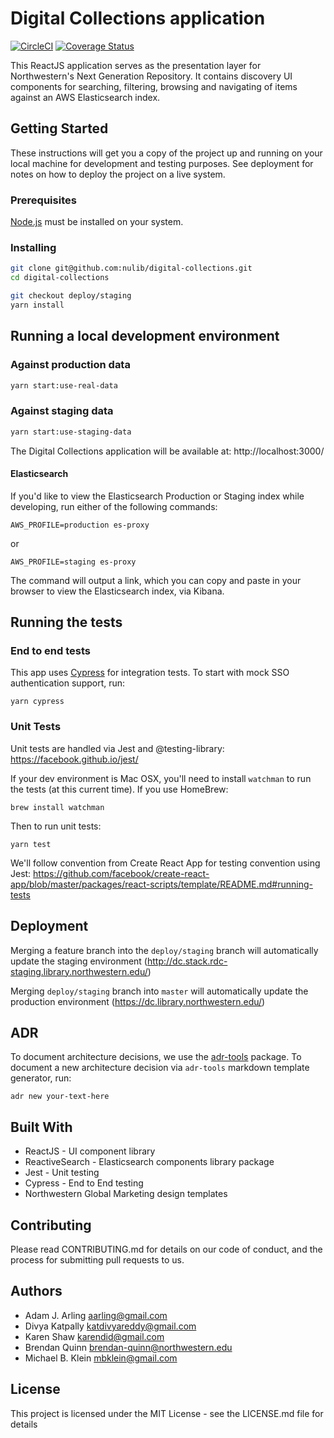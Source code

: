 # Digital Collections application

[![CircleCI](https://circleci.com/gh/nulib/digital-collections.svg?style=svg)](https://circleci.com/gh/nulib/digital-collections) [![Coverage Status](https://coveralls.io/repos/github/nulib/digital-collections/badge.svg?branch=deploy/staging)](https://coveralls.io/github/nulib/digital-collections?branch=deploy/staging)

This ReactJS application serves as the presentation layer for Northwestern's Next Generation Repository. It contains discovery UI components for searching, filtering, browsing and navigating of items against an AWS Elasticsearch index.

## Getting Started

These instructions will get you a copy of the project up and running on your local machine for development and testing purposes. See deployment for notes on how to deploy the project on a live system.

### Prerequisites

[Node.js](https://nodejs.org/) must be installed on your system.

### Installing

```bash
git clone git@github.com:nulib/digital-collections.git
cd digital-collections

git checkout deploy/staging
yarn install
```

## Running a local development environment

### Against production data

```bash
yarn start:use-real-data
```

### Against staging data

```bash
yarn start:use-staging-data
```

The Digital Collections application will be available at: http://localhost:3000/

#### Elasticsearch

If you'd like to view the Elasticsearch Production or Staging index while developing, run either of the following commands:

```
AWS_PROFILE=production es-proxy
```

or

```
AWS_PROFILE=staging es-proxy
```

The command will output a link, which you can copy and paste in your browser to view the Elasticsearch index, via Kibana.

## Running the tests

### End to end tests

This app uses [Cypress](https://www.cypress.io/) for integration tests. To start with mock SSO authentication support, run:

```
yarn cypress
```

### Unit Tests

Unit tests are handled via Jest and @testing-library:
https://facebook.github.io/jest/

If your dev environment is Mac OSX, you'll need to install `watchman` to run the tests (at this current time). If you use HomeBrew:

```
brew install watchman
```

Then to run unit tests:

```
yarn test
```

We'll follow convention from Create React App for testing convention using Jest:
https://github.com/facebook/create-react-app/blob/master/packages/react-scripts/template/README.md#running-tests

## Deployment

Merging a feature branch into the `deploy/staging` branch will automatically update the staging environment (http://dc.stack.rdc-staging.library.northwestern.edu/)

Merging `deploy/staging` branch into `master` will automatically update the production environment (https://dc.library.northwestern.edu/)

## ADR

To document architecture decisions, we use the [adr-tools](https://github.com/npryce/adr-tools) package. To document a new architecture decision via `adr-tools` markdown template generator, run:

```
adr new your-text-here
```

## Built With

- ReactJS - UI component library
- ReactiveSearch - Elasticsearch components library package
- Jest - Unit testing
- Cypress - End to End testing
- Northwestern Global Marketing design templates

## Contributing

Please read CONTRIBUTING.md for details on our code of conduct, and the process for submitting pull requests to us.

## Authors

- Adam J. Arling <aarling@gmail.com>
- Divya Katpally <katdivyareddy@gmail.com>
- Karen Shaw <karendid@gmail.com>
- Brendan Quinn <brendan-quinn@northwestern.edu>
- Michael B. Klein <mbklein@gmail.com>

## License

This project is licensed under the MIT License - see the LICENSE.md file for details
